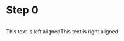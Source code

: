 # Step 0

<!-- <p style="text-align:left;">
    Prev
    <span style="float:right;">
      <a href="/docs/01-step.md#step-1"> Next </a>
    </span>
</p> -->
<p style="float:left;">
    This text is left aligned
    <span style="float:right;">
        This text is right aligned
    </span>
</p>

